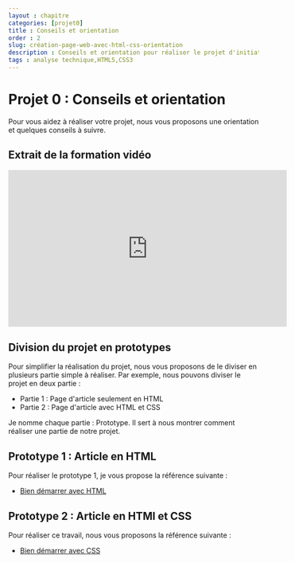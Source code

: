 ```yaml
---
layout : chapitre
categories: [projet0]
title : Conseils et orientation
order : 2
slug: création-page-web-avec-html-css-orientation
description : Conseils et orientation pour réaliser le projet d'initiation à la programmation web avec HTML5 et CSS3
tags : analyse technique,HTML5,CSS3
---
```


# Projet 0 : Conseils et orientation

<!-- note -->

Pour vous aidez à réaliser votre projet, nous vous proposons une orientation et quelques conseils à suivre.

<!-- end note -->

## Extrait de la formation vidéo
<div class="video-container">
<iframe width="560" height="315" src="https://www.youtube.com/embed/vk3niOZP2RE" title="YouTube video player" frameborder="0" allow="accelerometer; autoplay; clipboard-write; encrypted-media; gyroscope; picture-in-picture" allowfullscreen></iframe>
</div>





## Division du projet en prototypes

<!-- g layout : t 12-5 p-100 -->

<!-- note -->

Pour simplifier la réalisation du projet, nous vous proposons de le diviser en plusieurs partie simple à réaliser. Par exemple, nous pouvons diviser le projet en deux partie :

<!-- end note -->

- Partie 1 : Page d'article seulement en HTML
- Partie 2 : Page d'article avec HTML et CSS

<!-- note -->

Je nomme chaque partie : Prototype. Il sert à nous montrer comment réaliser une partie de notre projet.

<!-- end note -->

## Prototype 1 : Article en HTML

<!-- g layout : t 12-5 p-100 -->

<!-- note -->

Pour réaliser le prototype 1, je vous propose la référence suivante :

<!-- end note -->

- [Bien démarrer avec HTML](https://codeur-academy.com/html5-css3/bien-d%C3%A9marrer-avec-html.html)

## Prototype 2 : Article en HTMl et CSS

<!-- g layout : t 12-5 p-100 -->

<!-- note -->

Pour réaliser ce travail, nous vous proposons la référence suivante : 

<!-- end note -->

- [Bien démarrer avec CSS](https://codeur-academy.com/html5-css3/bien-d%C3%A9marrer-avec-css3.html)
